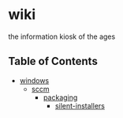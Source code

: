 # wiki
the information kiosk of the ages

## Table of Contents
- [windows](https://github.com/serenetangerine/wiki/tree/main/windows)
    - [sccm](https://github.com/serenetangerine/wiki/tree/main/windows/sccm)
        - [packaging](https://github.com/serenetangerine/wiki/tree/main/windows/sccm/packaging)
            - [silent-installers](https://github.com/serenetangerine/wiki/tree/main/windows/sccm/packaging/silent-installers.md)
